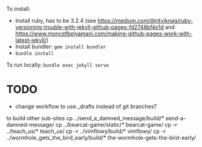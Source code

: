 To install:
- Install ruby, has to be 3.2.4 (see https://medium.com/@ritviknag/ruby-versioning-trouble-with-jekyll-github-pages-fd2748bf4e1d and https://www.moncefbelyamani.com/making-github-pages-work-with-latest-jekyll/)
- Install bundler: `gem install bundler`
- `bundle install`

To run locally:
```bundle exec jekyll serve```

# TODO

- change workflow to use _drafts instead of git branches?

to build other sub-sites
cp ../send_a_damned_message/build/* send-a-damned-message/
cp ../bearcat-game/static/* bearcat-game/
cp -r ../teach_us/* teach_us/
cp -r ../vimflowy/build/* vimflowy/
cp -r ../wormhole_gets_the_bird_early/build/* the-wormhole-gets-the-bird-early/
